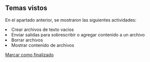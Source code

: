 ## Temas vistos

En el apartado anterior, se mostraron las siguientes actividades:
<li> Crear archivos de texto vacíos
<li> Enviar salidas para sobrescribir o agregar contenido a un archivo
<li> Borrar archivos
<li> Mostrar contenido de archivos

<a onclick="test()" href="https://fxlearning.142-44-244-147.nip.io/finish/basic-files" target="_parent" class="btn primary-btn">Marcar como finalizado</a>
